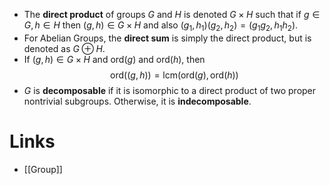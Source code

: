 * The **direct product** of groups $G$ and $H$ is denoted $G\times H$ such that if $g\in G, h\in H$ then $(g,h)\in G\times H$ and also $(g_1,h_1)(g_2,h_2)=(g_1g_2, h_1h_2)$. 
* For Abelian Groups, the **direct sum** is simply the direct product, but is denoted as $G\oplus H$.
* If $(g,h)\in G\times H$ and $\text{ord}(g)$ and $\text{ord}(h)$, then $$\text{ord}((g,h)) = \text{lcm}\left(\text{ord}(g), \text{ord}(h)\right)$$
* $G$ is **decomposable** if it is isomorphic to a direct product of two proper nontrivial subgroups. Otherwise, it is **indecomposable**.
# Links
* [[Group]]